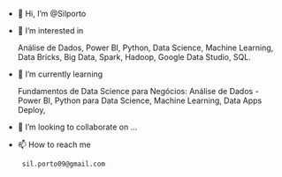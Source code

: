 - 👋 Hi, I’m @Silporto
- 👀 I’m interested in 

     Análise de Dados,
     Power BI,
     Python,
     Data Science,
     Machine Learning,
     Data Bricks,
     Big Data,
     Spark,
     Hadoop,
     Google Data Studio,
     SQL.
   
- 🌱 I’m currently learning 

     Fundamentos de Data Science para Negócios:
     Análise de Dados - Power BI,
     Python para Data Science,
     Machine Learning,
     Data Apps Deploy,
        
- 💞️ I’m looking to collaborate on ...
- 📫 How to reach me 

       sil.porto09@gmail.com

<!---
Silporto/Silporto is a ✨ special ✨ repository because its `README.md` (this file) appears on your GitHub profile.
You can click the Preview link to take a look at your changes.
--->
